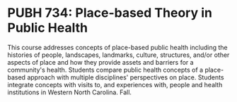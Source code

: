 # PUBH 734: Place-based Theory in Public Health

This course addresses concepts of place-based public health including the histories of people, landscapes, landmarks, culture, structures, and/or other aspects of place and how they provide assets and barriers for a community's health. Students compare public health concepts of a place-based approach with multiple disciplines' perspectives on place. Students integrate concepts with visits to, and experiences with, people and health institutions in Western North Carolina. Fall.